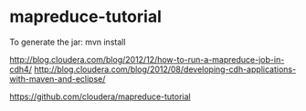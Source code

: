 mapreduce-tutorial
==================
To generate the jar:
mvn install

http://blog.cloudera.com/blog/2012/12/how-to-run-a-mapreduce-job-in-cdh4/
http://blog.cloudera.com/blog/2012/08/developing-cdh-applications-with-maven-and-eclipse/

https://github.com/cloudera/mapreduce-tutorial
